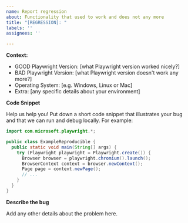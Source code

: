 ```yaml
---
name: Report regression
about: Functionality that used to work and does not any more
title: "[REGRESSION]: "
labels: ''
assignees: ''

---
```


**Context:**
- GOOD Playwright Version: [what Playwright version worked nicely?]
- BAD Playwright Version: [what Playwright version doesn't work any more?]
- Operating System: [e.g. Windows, Linux or Mac]
- Extra: [any specific details about your environment]

**Code Snippet**

Help us help you! Put down a short code snippet that illustrates your bug and
that we can run and debug locally. For example:

```java
import com.microsoft.playwright.*;

public class ExampleReproducible {
  public static void main(String[] args) {
    try (Playwright playwright = Playwright.create()) {
      Browser browser = playwright.chromium().launch();
      BrowserContext context = browser.newContext();
      Page page = context.newPage();
      // ...
    }
  }
}
```

**Describe the bug**

Add any other details about the problem here.
